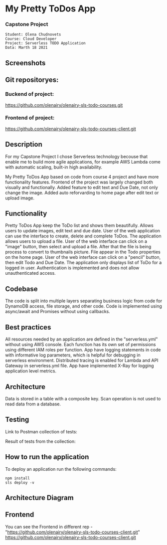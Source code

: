 # My Pretty ToDos App
### Capstone Project
```
Student: Olena Chudnovets
Course: Cloud Developer
Project: Serverless TODO Application
Data: Marth 18 2021
```
## Screenshots


## Git repositoryes: 

### Buckend of project:
https://github.com/olenairy/olenairy-sls-todo-courses.git

### Frontend of project:
https://github.com/olenairy/olenairy-sls-todo-courses-client.git

## Description
For my Capstone Project I chose Serverless technology becouse that enable me to build more agile applications, for example AWS Lambda come with automatic scaling, built-in high availability.

My Pretty ToDos App based on code from course 4 project and have more functionality features. Frontend of the project was largely changed both visually and functionally. Added feature to edit text and Due Date, not only change the image. Added auto reforvarding to home page after edit text or upload image.

## Functionality
Pretty ToDos App keep the ToDo list and shows them beautifully. Allows users to update images, edit text and due date.
User of the web application can use the interface to create, delete and complete ToDos. The application allows users to upload a file. User of the web interface can click on a "image" button, then select and upload a file. After that the file is being process to convert to thumbnails picture. File appear in the Todo properties on the home page. User of the web interface can click on a "pencil" button, then edit Todo and Due Date.
The application only displays list of ToDo for a logged in user. Authentication is implemented and does not allow unauthenticated access.

## Codebase
The code is split into multiple layers separating business logic from code for DynamoDB access, file storage, and other code. Code is implemented using async/await and Promises without using callbacks.

## Best practices
All resources needed by an application are defined in the "serverless.yml" without using AWS console. 
Each function has its own set of permissions using different IAM roles per function.
App have logging statements in code with informative log parameters, which is helpful for debugging in serverless environment.
Distributed tracing is enabled for Lambda and API Gateway in serverless.yml file. App have implemented X-Ray for logging application level metrics.

## Architecture
Data is stored in a table with a composite key. Scan operation is not used to read data from a database.

## Testing 
Link to Postman collection of tests:

Result of tests from the collection:



## How to run the application
To deploy an application run the following commands:

```
npm install
sls deploy -v
```
## Architecture Diagram



## Frontend

You can see the Frontend in different rep -  "https://github.com/olenairy/olenairy-sls-todo-courses-client.git" 
https://github.com/olenairy/olenairy-sls-todo-courses-client.git

